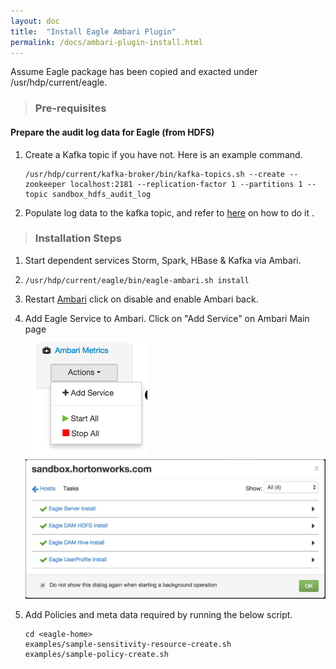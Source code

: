 ```yaml
---
layout: doc
title:  "Install Eagle Ambari Plugin"
permalink: /docs/ambari-plugin-install.html
---
```


Assume Eagle package has been copied and exacted under /usr/hdp/current/eagle.


> ### Pre-requisites

#### Prepare the audit log data for Eagle (from HDFS)

1. Create a Kafka topic if you have not. Here is an example command.

       /usr/hdp/current/kafka-broker/bin/kafka-topics.sh --create --zookeeper localhost:2181 --replication-factor 1 --partitions 1 --topic sandbox_hdfs_audit_log

2. Populate log data to the kafka topic, and refer to [here](/docs/importHDFSAuditLog.html) on how to do it .

> ### Installation Steps

1. Start dependent services Storm, Spark, HBase & Kafka via Ambari.

2. `/usr/hdp/current/eagle/bin/eagle-ambari.sh install`

3. Restart [Ambari](http://127.0.0.1:8000/) click on disable and enable Ambari back.

4. Add Eagle Service to Ambari. Click on "Add Service" on Ambari Main page

    ![AddService](/images/docs/AddService.png "AddService")
    ![Eagle Services](/images/docs/EagleServiceSuccess.png "Eagle Services")

5. Add Policies and meta data required by running the below script.

       cd <eagle-home>
       examples/sample-sensitivity-resource-create.sh
       examples/sample-policy-create.sh